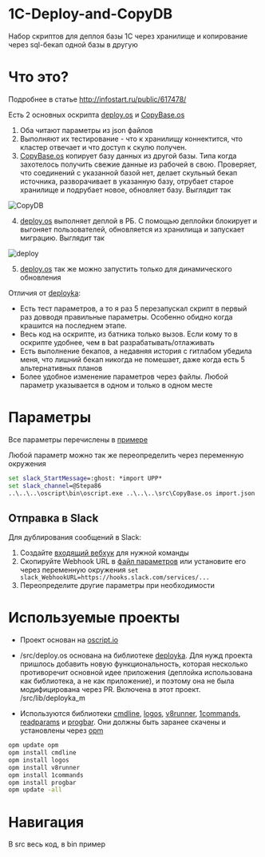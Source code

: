 # 1C-Deploy-and-CopyDB
Набор скриптов для деплоя базы 1С через хранилище и копирование через sql-бекап одной базы в другую

# Что это?

Подробнее в статье http://infostart.ru/public/617478/

Есть 2 основных оскрипта [deploy.os](/src/deploy.os) и [CopyBase.os](/src/CopyBase.os)  

1. Оба читают параметры из json файлов
2. Выполняют их тестирование - что к хранилищу коннектится, что кластер отвечает и что доступ к скулю получен.
3. [CopyBase.os](/src/CopyBase.os) копирует базу данных из другой базы. Типа когда захотелось получить свежие данные из рабочей в свою. Проверяет, что соединений с указанной базой нет, делает скульный бекап источника, разворачивает в указанную базу, отрубает старое хранилище и подрубает новое, обновляет базу. Выглядит так

![CopyDB](/images/CopyDB.png)

4. [deploy.os](/src/deploy.os) выполняет деплой в РБ. С помощью деплойки блокирует и выгоняет пользователей, обновляется из хранилища и запускает миграцию. Выглядит так 

![deploy](/images/Deploy.png)

5. [deploy.os](/src/deploy.os) так же можно запустить только для динамического обновления

Отличия от [deployka](https://github.com/oscript-library/deployka):

* Есть тест параметров, а то я раз 5 перезапускал скрипт в первый раз довводя правильные параметры. Особенно обидно когда крашится на последнем этапе.
* Весь код на оскрипте, из батника только вызов. Если кому то в оскрипте удобнее, чем в bat разрабатывать/отлаживать
* Есть выполнение бекапов, а недавняя история с гитлабом убедила меня, что лишний бекап никогда не помешает, даже когда есть 5 альтернативных планов
* Более удобное изменение параметров через файлы. Любой параметр указывается в одном и только в одном месте

# Параметры

Все параметры перечислены в [примере](/bin/PC/param/)

Любой параметр можно так же переопределить через переменную окружения

```cmd
set slack_StartMessage=:ghost: *import UPP*
set slack_channel=@Stepa86
..\..\..\oscript\bin\oscript.exe ..\..\..\src\CopyBase.os import.json
```

## Отправка в Slack

Для дублирования сообщений в Slack:

1. Создайте [входящий вебхук](https://slack.com/apps/A0F7XDUAZ-incoming-webhooks) для нужной команды
1. Скопируйте Webhook URL в [файл параметров](/bin/PC/param/slack.json) или установите его через переменную окружения `set slack_WebhookURL=https://hooks.slack.com/services/...`
1. Переопределите другие параметры при необходимости

# Используемые проекты

* Проект основан на [oscript.io](oscript.io)
* /src/deploy.os основана на библиотеке [deployka](https://github.com/oscript-library/deployka). Для нужд проекта пришлось добавить новую функциональность, которая несколько противоречит основной идее приложения (деплойка использована как библиотека, а не как приложение), и поэтому она не была модифицирована через PR. Включена в этот проект. /src/lib/deployka_m 
 
* Используются библиотеки [cmdline](https://github.com/oscript-library/cmdline), [logos](https://github.com/oscript-library/logos), [v8runner](https://github.com/oscript-library/v8runner), [1commands](https://github.com/oscript-library/1commands), [readparams](https://github.com/oscript-library/readparams) и [progbar](https://github.com/oscript-library/progbar). Они должны быть заранее скачены и установлены через [opm](https://github.com/oscript-library/opm)
```cmd
opm update opm
opm install cmdline
opm install logos
opm install v8runner
opm install 1commands
opm install progbar
opm update -all
```

# Навигация
В src весь код, в bin пример

